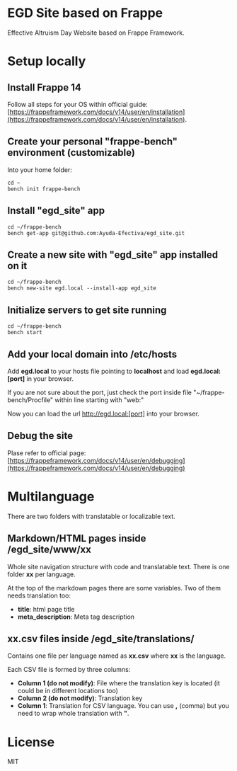 # EGD Site based on Frappe

Effective Altruism Day Website based on Frappe Framework.


# Setup locally


## Install Frappe 14
Follow all steps for your OS within official guide: [https://frappeframework.com/docs/v14/user/en/installation](https://frappeframework.com/docs/v14/user/en/installation).


## Create your personal "frappe-bench" environment (customizable)

Into your home folder:

```
cd ~
bench init frappe-bench
```


## Install "egd_site" app

```
cd ~/frappe-bench
bench get-app git@github.com:Ayuda-Efectiva/egd_site.git
```


## Create a new site with "egd_site" app installed on it

```
cd ~/frappe-bench
bench new-site egd.local --install-app egd_site
```


## Initialize servers to get site running

```
cd ~/frappe-bench
bench start
```


## Add your local domain into /etc/hosts

Add **egd.local** to your hosts file pointing to **localhost** and load **egd.local:[port]** in your browser.

If you are not sure about the port, just check the port inside file "~/frappe-bench/Procfile" within line starting with "web:"

Now you can load the url http://egd.local:[port] into your browser.


## Debug the site

Plase refer to official page: [https://frappeframework.com/docs/v14/user/en/debugging](https://frappeframework.com/docs/v14/user/en/debugging)


# Multilanguage

There are two folders with translatable or localizable text.


## Markdown/HTML pages inside /egd_site/www/xx

Whole site navigation structure with code and translatable text. There is one folder **xx** per language.

At the top of the markdown pages there are some variables. Two of them needs translation too:

  * **title**: html page title
  * **meta_description**: Meta tag description


## xx.csv files inside /egd_site/translations/

Contains one file per language named as **xx.csv** where **xx** is the language.

Each CSV file is formed by three columns:

  * **Column 1 (do not modify)**: File where the translation key is located (it could be in different locations too)
  * **Column 2 (do not modify)**: Translation key
  * **Column 1**: Translation for CSV language. You can use **,** (comma) but you need to wrap whole translation with **"**.


# License

MIT
